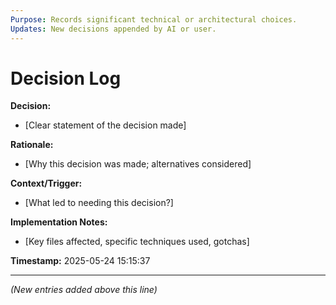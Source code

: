 ```yaml
---
Purpose: Records significant technical or architectural choices.
Updates: New decisions appended by AI or user.
---
```


# Decision Log

**Decision:**
* [Clear statement of the decision made]

**Rationale:**
* [Why this decision was made; alternatives considered]

**Context/Trigger:**
* [What led to needing this decision?]

**Implementation Notes:**
* [Key files affected, specific techniques used, gotchas]

**Timestamp:** 2025-05-24 15:15:37

---

*(New entries added above this line)*
